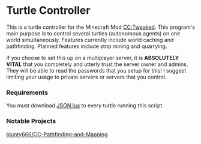 # Turtle Controller
This is a turtle controller for the Minecraft Mod [CC:Tweaked](https://tweaked.cc/). This program's main purpose is to control several turtles (autonomous agents) on one world simultaneously. Features currently include world caching and pathfinding.
Planned features include strip mining and quarrying.

If you choose to set this up on a multiplayer server, it is **ABSOLUTELY VITAL** that you completely and utterly trust the server owner and admins. They will be able to read the passwords that you setup for this! I suggest limiting your usage to private servers or servers that you control.


### Requirements
You must download [JSON.lua](https://regex.info/blog/lua/json) to every turtle running this script.

### Notable Projects
[blunty666/CC-Pathfinding-and-Mapping](https://github.com/blunty666/CC-Pathfinding-and-Mapping)
